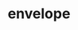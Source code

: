 ---
layout: smileys&emotion
title: envelope
emoji: envelope
permalink: ✉.html
image: assets/img/3moji/envelope.png
---